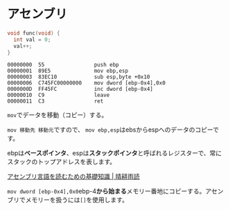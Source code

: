 # アセンブリ

```c
void func(void) {
  int val = 0;
  val++;
}
```

```assembly
00000000  55                push ebp
00000001  89E5              mov ebp,esp
00000003  83EC10            sub esp,byte +0x10
00000006  C745FC00000000    mov dword [ebp-0x4],0x0
0000000D  FF45FC            inc dword [ebp-0x4]
00000010  C9                leave
00000011  C3                ret
```

`mov`でデータを移動（コピー）する。

`mov 移動先 移動元`ですので、 `mov ebp,esp`はebsからespへのデータのコピーです。

ebpは**ベースポインタ**、espは**スタックポインタ**と呼ばれるレジスターで、常にスタックのトップアドレスを表します。

[アセンブリ言語を読むための基礎知識 | 晴耕雨読](https://tex2e.github.io/blog/security/assembly-language)

`mov dword [ebp-0x4],0x0`ebp-4**から始まる**メモリー番地にコピーする。アセンブリでメモリーを扱うには`[]`を使用します。



